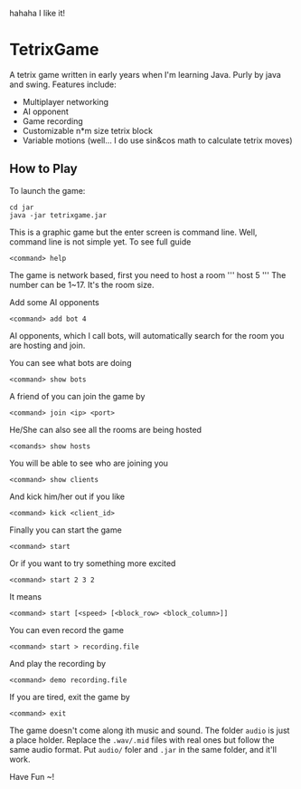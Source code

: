 hahaha I like it!

TetrixGame
===

A tetrix game written in early years when I'm learning Java. Purly by java and swing. Features include:

* Multiplayer networking
* AI opponent
* Game recording
* Customizable n*m size tetrix block
* Variable motions (well... I do use sin&cos math to calculate tetrix moves)

How to Play
---

To launch the game:
```
cd jar
java -jar tetrixgame.jar
```

This is a graphic game but the enter screen is command line. Well, command line is not simple yet. To see full guide
```
<command> help
```

The game is network based, first you need to host a room
'''
<command> host 5
'''
The number can be 1~17. It's the room size.

Add some AI opponents
```
<command> add bot 4
```
AI opponents, which I call bots, will automatically search for the room you are hosting and join.

You can see what bots are doing
```
<command> show bots
```

A friend of you can join the game by
```
<command> join <ip> <port>
```

He/She can also see all the rooms are being hosted
```
<comands> show hosts
```

You will be able to see who are joining you
```
<command> show clients
```

And kick him/her out if you like
```
<command> kick <client_id>
```

Finally you can start the game
```
<command> start
```

Or if you want to try something more excited
```
<command> start 2 3 2
```
It means
```
<command> start [<speed> [<block_row> <block_column>]]
```

You can even record the game
```
<command> start > recording.file
```

And play the recording by
```
<command> demo recording.file
```

If you are tired, exit the game by
```
<command> exit
```

The game doesn't come along ith music and sound. The folder `audio` is just a place holder. Replace the `.wav/.mid` files with real ones but follow the same audio format. Put `audio/` foler and `.jar` in the same folder, and it'll work.

Have Fun ~!